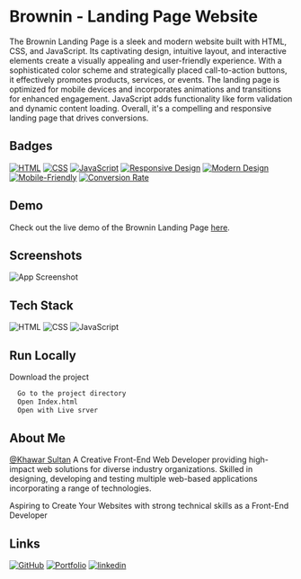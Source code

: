 
# Brownin - Landing Page Website

The Brownin Landing Page is a sleek and modern website built with HTML, CSS, and JavaScript. Its captivating design, intuitive layout, and interactive elements create a visually appealing and user-friendly experience. With a sophisticated color scheme and strategically placed call-to-action buttons, it effectively promotes products, services, or events. The landing page is optimized for mobile devices and incorporates animations and transitions for enhanced engagement. JavaScript adds functionality like form validation and dynamic content loading. Overall, it's a compelling and responsive landing page that drives conversions.


## Badges

[![HTML](https://img.shields.io/badge/Built%20with-HTML-orange?style=flat-square&logo=html5)](https://www.w3.org/html/)
[![CSS](https://img.shields.io/badge/Styled%20with-CSS-blue?style=flat-square&logo=css3)](https://www.w3.org/Style/CSS/Overview.en.html)
[![JavaScript](https://img.shields.io/badge/Powered%20by-JavaScript-yellow?style=flat-square&logo=javascript)](https://developer.mozilla.org/en-US/docs/Web/JavaScript)
[![Responsive Design](https://img.shields.io/badge/Responsive-Design-green?style=flat-square&logo=responsive-design)](https://en.wikipedia.org/wiki/Responsive_web_design)
[![Modern Design](https://img.shields.io/badge/Modern-Design-lightgrey?style=flat-square&logo=design)](https://www.smashingmagazine.com/2019/04/modern-web-design-techniques/)
[![Mobile-Friendly](https://img.shields.io/badge/Mobile-Friendly-brightgreen?style=flat-square&logo=mobile)](https://developers.google.com/web/fundamentals/design-and-ux/principles)
[![Conversion Rate](https://img.shields.io/badge/High-Conversion%20Rate-success?style=flat-square&logo=conversionxl)](https://conversionxl.com/blog/)




## Demo

Check out the live demo of the Brownin Landing Page [here](https://inbrown.netlify.app/).

## Screenshots

![App Screenshot](https://res.cloudinary.com/denajbnh4/image/upload/v1683796875/Khawar/Screenshot_1_mpn9wi.png)


## Tech Stack
![HTML](https://img.shields.io/badge/-HTML-orange?style=flat-square&logo=html5)
![CSS](https://img.shields.io/badge/-CSS-blue?style=flat-square&logo=css3)
![JavaScript](https://img.shields.io/badge/-JavaScript-yellow?style=flat-square&logo=javascript)



## Run Locally
  Download the project

```bash
  Go to the project directory
  Open Index.html
  Open with Live srver
```




## About Me
[@Khawar Sultan](https://www.github.com/octokatherine) A Creative Front-End Web Developer providing high-impact web solutions for diverse industry organizations. Skilled in designing, developing and testing multiple web-based applications incorporating a range of technologies.

Aspiring to Create Your Websites with strong technical skills as a Front-End Developer 


## Links
[![GitHub](https://img.shields.io/badge/Github-000?style=for-the-badge&logo=github&logoColor=white)](https://github.com/your-username)
[![Portfolio](https://img.shields.io/badge/Portfolio-000?style=for-the-badge&logo=font-awesome&logoColor=white)](https://khawarportfolio.netlify.app/)
[![linkedin](https://img.shields.io/badge/linkedin-0A66C2?style=for-the-badge&logo=linkedin&logoColor=white)](https://www.linkedin.com/in/khawar-sultan-989314209/)

